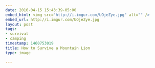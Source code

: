 ```yaml
---
date: 2016-04-15 15:43:39-05:00
embed_html: <img src="http://i.imgur.com/UOjeZye.jpg" alt="" />
embed_url: http://i.imgur.com/UOjeZye.jpg
layout: post
tags:
- survival
- camping
timestamp: 1460753019
title: How to Survive a Mountain Lion
type: image

---
```

<img src="http://i.imgur.com/UOjeZye.jpg" alt="" />

